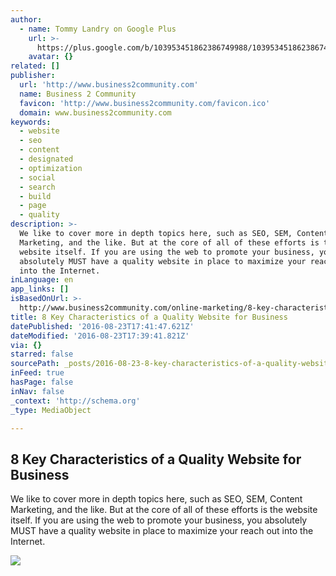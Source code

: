 ```yaml
---
author:
  - name: Tommy Landry on Google Plus
    url: >-
      https://plus.google.com/b/103953451862386749988/103953451862386749988/?rel=author
    avatar: {}
related: []
publisher:
  url: 'http://www.business2community.com'
  name: Business 2 Community
  favicon: 'http://www.business2community.com/favicon.ico'
  domain: www.business2community.com
keywords:
  - website
  - seo
  - content
  - designated
  - optimization
  - social
  - search
  - build
  - page
  - quality
description: >-
  We like to cover more in depth topics here, such as SEO, SEM, Content
  Marketing, and the like. But at the core of all of these efforts is the
  website itself. If you are using the web to promote your business, you
  absolutely MUST have a quality website in place to maximize your reach out
  into the Internet.
inLanguage: en
app_links: []
isBasedOnUrl: >-
  http://www.business2community.com/online-marketing/8-key-characteristics-quality-website-business-01080617#82QM4dC6RJvVx2DX.97
title: 8 Key Characteristics of a Quality Website for Business
datePublished: '2016-08-23T17:41:47.621Z'
dateModified: '2016-08-23T17:39:41.821Z'
via: {}
starred: false
sourcePath: _posts/2016-08-23-8-key-characteristics-of-a-quality-website-for-business.md
inFeed: true
hasPage: false
inNav: false
_context: 'http://schema.org'
_type: MediaObject

---
```

<article style=""><h1>8 Key Characteristics of a Quality Website for Business</h1><p>We like to cover more in depth topics here, such as SEO, SEM, Content Marketing, and the like. But at the core of all of these efforts is the website itself. If you are using the web to promote your business, you absolutely MUST have a quality website in place to maximize your reach out into the Internet.</p><img src="http://cdn.business2community.com/B2C_FB.png" /></article>
